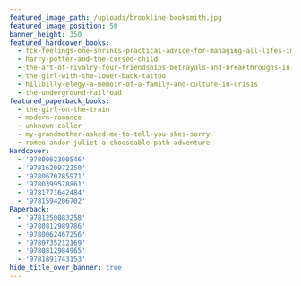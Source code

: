 ```yaml
---
featured_image_path: /uploads/brookline-booksmith.jpg
featured_image_position: 50
banner_height: 350
featured_hardcover_books:
  - fck-feelings-one-shrinks-practical-advice-for-managing-all-lifes-impossible-problems
  - harry-potter-and-the-cursed-child
  - the-art-of-rivalry-four-friendships-betrayals-and-breakthroughs-in-modern-art
  - the-girl-with-the-lower-back-tattoo
  - hillbilly-elegy-a-memoir-of-a-family-and-culture-in-crisis
  - the-underground-railroad
featured_paperback_books:
  - the-girl-on-the-train
  - modern-romance
  - unknown-caller
  - my-grandmother-asked-me-to-tell-you-shes-sorry
  - romeo-andor-juliet-a-chooseable-path-adventure
Hardcover:
  - '9780062300546'
  - '9781620972250'
  - '9780670785971'
  - '9780399578861'
  - '9781771642484'
  - '9781594206702'
Paperback:
  - '9781250083258'
  - '9780812989786'
  - '9780062467256'
  - '9780735212169'
  - '9780812984965'
  - '9781891743153'
hide_title_over_banner: true
---
```



